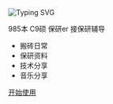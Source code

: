 <!-- _coverpage.md -->

<!-- # 包哲铭的笔记  -->

<!-- <img src="https://cdn.jsdelivr.net/gh/sun0225SUN/sun0225SUN/assets/images/icon.png" /></div> -->
<!-- <a href="https://blog.sunguoqi.com/"> -->
<img src="https://readme-typing-svg.demolab.com?font=Fira+Code&pause=1000&width=460&lines=console.log(%22Hello%2C%20World%22)&color=FEFEFF&center=true&size=27" alt="Typing SVG" />
<!-- </a> -->


985本 C9硕 保研er 接保研辅导
- 搬砖日常
- 保研资料
- 技术分享
- 音乐分享


[开始使用](/README.md)
